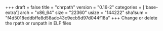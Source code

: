 +++
draft = false
title = "chrpath"
version = "0.16-2"
categories = ['base-extra']
arch = "x86_64"
size = "22360"
usize = "144222"
sha1sum = "f4d5018eddbffe8d58adc43c9ecb5d97d044f18a"
+++
Change or delete the rpath or runpath in ELF files